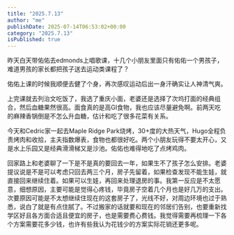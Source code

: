 ```yaml
---
title: "2025.7.13"
author: "me"
publishDate: 2025-07-14T06:53:02+00:00	
category: "2025.7.13"
isPublished: true
---
```


昨天白天带佑佑去edmonds上唱歌课，十几个小朋友里面只有佑佑一个男孩子，难道男孩的家长都把孩子送去运动类课程了？

佑佑上课的时候我顺便去健了个身，再次感叹运动后出一身汗确实让人神清气爽。

上完课就去列治文吃饭了，我选了重庆小面，老婆还是选择了次坞打面的经典组合，然后血糖果然很高。面食真的是高GI食物，我也应该尽量避免啊。前两天吃的麻辣香锅倒是不怎么升血糖，估计和吃了很多花菜有关系。

今天和Cedric家一起去Maple Ridge Park烧烤，30+度的大热天气，Hugo全程负责烤肉和收拾，主夫指数爆表，食物也都很好吃。两个小朋友玩得不要太开心，又是水上乐园又是经典滑滑梯又是沙池。佑佑也难得地吃了点烤鸡肉。

回家路上和老婆聊了一下是不是真的要回去一年，如果生不了孩子怎么安排。老婆提议说是不是可以考虑只回去两三个月，房子先留着，如果检查发现不能生娃，就直接回来继续住着。如果可以生娃，再回来处理退房的事。我第一反应是不太愿意，细想原因，主要可能是觉得心疼钱，毕竟房子空着几个月也是好几万的支出。次要原因可能是不太想继续住现在的这套房子了，光线不好，对周边环境也过于熟悉，说白了就是有点住腻了。不过搬家的话就要和现在的邻居们告别，也要重新找学区好且各方面合适且便宜的房子，也是需要费心费钱。我觉得需要再梳理一下各个方案需要花多少钱，也许有些我认为花钱少的方案实际花销还更多呢。